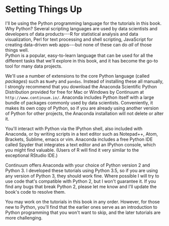 # Setting Things Up

I'll be using the Python programming language for the tutorials in this 
book.  Why Python?  Several scripting languages are used by data scientists and 
developers of data products---R for statistical analysis and data visualization, 
Perl for text processing and shell scripting, JavaScript for creating 
data-driven web apps---but none of these can do *all* of those things well.  
Python is a popular, easy-to-learn language that can be used for all the 
different tasks that we'll explore in this book, and it has become the go-to 
tool for many data projects.

We'll use a number of extensions to the core Python language (called *packages*) 
such as `NumPy` and `pandas`.  Instead of installing these all manually, I 
strongly recommend that you download the Anaconda Scientific Python Distribution 
provided for free for Mac or Windows by Continuum at 
`http://www.continuum.io/`.  Anaconda includes Python itself with a large 
bundle of packages commonly used by 
data scientists.  Conveniently, it makes its own copy of Python, so if you are 
already using another version of Python for other projects, the Anaconda 
installation will not delete or alter it.

You'll interact with Python via the IPython shell, also included with Anaconda, 
or by writing scripts in a text editor such as Notepad++, Atom, Brackets, 
Sublime, emacs or vim.  Anaconda includes a free Python IDE called Spyder that 
integrates a text editor and an IPython console, which you might find 
valuable. (Users of R will find it very similar to the exceptional RStudio IDE.)

Continuum offers Anaconda with your choice of Python version 2 and Python 3.  I 
developed these tutorials using Python 3.5, so if you are using any version of 
Python 3, they should work fine.  Where possible I will try to use code that's 
compatible with Python 2, but I won't guarantee it.  If you find any bugs that 
break Python 2, please let me know and I'll update the book's code to resolve 
them.

You may work on the tutorials in this book in any order.  However, for those new 
to Python, you'll find that the earlier ones serve as an introduction to Python 
programming that you won't want to skip, and the later tutorials are more 
challenging.